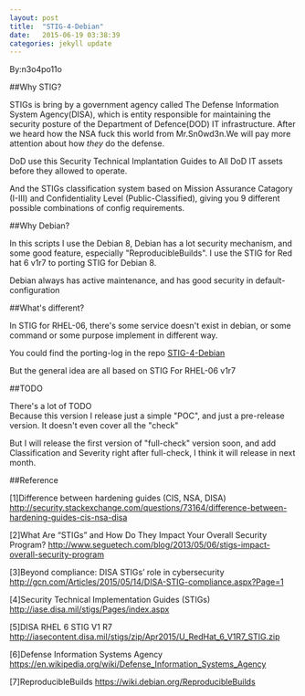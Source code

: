 ```yaml
---
layout: post
title:  "STIG-4-Debian"
date:   2015-06-19 03:38:39
categories: jekyll update
---
```

By:n3o4po11o

##Why STIG?

STIGs is bring by a government agency called The Defense Information
System Agency(DISA), which is entity responsible for maintaining the security
posture of the Department of Defence(DOD) IT infrastructure. After we heard 
how the NSA fuck this world from Mr.Sn0wd3n.We will pay more attention about
how *they* do the defense.   

DoD use this Security Technical Implantation Guides to All DoD IT assets before
they allowed to operate.   

And the STIGs classification system based on Mission Assurance Catagory (I-III)
and Confidentiality Level (Public-Classified), giving you 9 different possible 
combinations of config requirements.    

##Why Debian?

In this scripts I use the Debian 8, Debian has a lot security mechanism, and 
some good feature, especially "ReproducibleBuilds". I use the STIG for Red hat
6 v1r7 to porting STIG for Debian 8.   

Debian always has active maintenance, and has good security in default-configuration   

##What's different?

In STIG for RHEL-06, there's some service doesn't exist in debian, or some command or
some purpose implement in different way.

You could find the porting-log in the repo [STIG-4-Debian](https://github.com/hardenedlinux/STIG-4-Debian)

But the general idea are all based on STIG For RHEL-06 v1r7

##TODO

There's a lot of TODO   
Because this version I release just a simple "POC", and just a pre-release version.
It doesn't even cover all the "check"

But I will release the first version of "full-check" version soon, and add Classification 
and Severity right after full-check, I think it will release in next month.


##Reference

[1]Difference between hardening guides (CIS, NSA, DISA)
http://security.stackexchange.com/questions/73164/difference-between-hardening-guides-cis-nsa-disa

[2]What Are “STIGs” and How Do They Impact Your Overall Security Program?
http://www.seguetech.com/blog/2013/05/06/stigs-impact-overall-security-program

[3]Beyond compliance: DISA STIGs’ role in cybersecurity
http://gcn.com/Articles/2015/05/14/DISA-STIG-compliance.aspx?Page=1

[4]Security Technical Implementation Guides (STIGs)
http://iase.disa.mil/stigs/Pages/index.aspx

[5]DISA RHEL 6 STIG V1 R7
http://iasecontent.disa.mil/stigs/zip/Apr2015/U_RedHat_6_V1R7_STIG.zip

[6]Defense Information Systems Agency
https://en.wikipedia.org/wiki/Defense_Information_Systems_Agency

[7]ReproducibleBuilds
https://wiki.debian.org/ReproducibleBuilds
